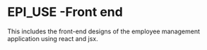 # EPI_USE -Front end

This includes the front-end designs of the employee management application using react and jsx.
 
